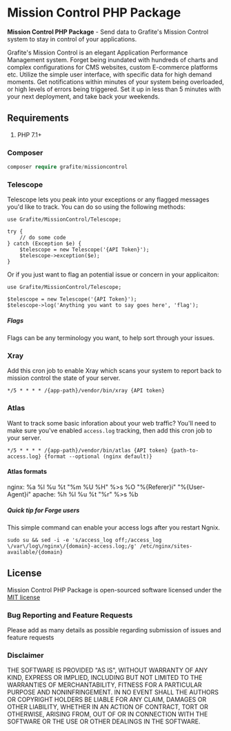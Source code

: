 # Mission Control PHP Package

**Mission Control PHP Package** - Send data to Grafite's Mission Control system to stay in control of your applications.

Grafite's Mission Control is an elegant Application Performance Management system. Forget being inundated with hundreds of charts and complex configurations for CMS websites, custom E-commerce platforms etc. Utilize the simple user interface, with specific data for high demand moments. Get notifications within minutes of your system being overloaded, or high levels of errors being triggered. Set it up in less than 5 minutes with your next deployment, and take back your weekends.

## Requirements

1. PHP 7.1+

### Composer

```php
composer require grafite/missioncontrol
```

### Telescope

Telescope lets you peak into your exceptions or any flagged messages you'd like to track. You can do so using the following methods:

```
use Grafite/MissionControl/Telescope;

try {
    // do some code
} catch (Exception $e) {
    $telescope = new Telescope('{API Token}');
    $telescope->exception($e);
}
```

Or if you just want to flag an potential issue or concern in your applicaiton:

```
use Grafite/MissionControl/Telescope;

$telescope = new Telescope('{API Token}');
$telescope->log('Anything you want to say goes here', 'flag');
```

##### Flags

Flags can be any terminology you want, to help sort through your issues.

### Xray

Add this cron job to enable Xray which scans your system to report back to mission control the state of your server.

```
*/5 * * * * /{app-path}/vendor/bin/xray {API token}
```

### Atlas

Want to track some basic inforation about your web traffic? You'll need to make sure you've enabled `access.log` tracking, then add this cron job to your server.

```
*/5 * * * * /{app-path}/vendor/bin/atlas {API token} {path-to-access.log} {format --optional (nginx default)}
```

#### Atlas formats

nginx: %a %l %u %t "%m %U %H" %>s %O "%{Referer}i" \"%{User-Agent}i"
apache: %h %l %u %t "%r" %>s %b

##### Quick tip for Forge users

This simple command can enable your access logs after you restart Ngnix.

```
sudo su && sed -i -e 's/access_log off;/access_log \/var\/log\/nginx\/{domain}-access.log;/g' /etc/nginx/sites-available/{domain}
```

## License
Mission Control PHP Package is open-sourced software licensed under the [MIT license](http://opensource.org/licenses/MIT)

### Bug Reporting and Feature Requests
Please add as many details as possible regarding submission of issues and feature requests

### Disclaimer
THE SOFTWARE IS PROVIDED "AS IS", WITHOUT WARRANTY OF ANY KIND, EXPRESS OR IMPLIED, INCLUDING BUT NOT LIMITED TO THE WARRANTIES OF MERCHANTABILITY, FITNESS FOR A PARTICULAR PURPOSE AND NONINFRINGEMENT. IN NO EVENT SHALL THE AUTHORS OR COPYRIGHT HOLDERS BE LIABLE FOR ANY CLAIM, DAMAGES OR OTHER LIABILITY, WHETHER IN AN ACTION OF CONTRACT, TORT OR OTHERWISE, ARISING FROM, OUT OF OR IN CONNECTION WITH THE SOFTWARE OR THE USE OR OTHER DEALINGS IN THE SOFTWARE.
